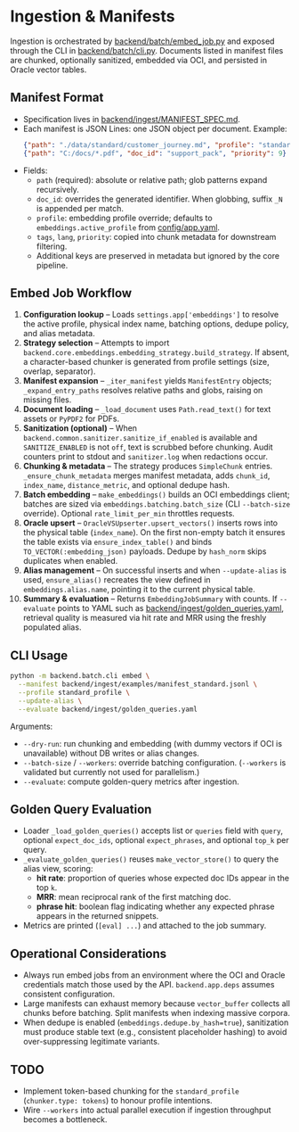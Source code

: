﻿# Ingestion & Manifests

Ingestion is orchestrated by [backend/batch/embed_job.py](../../backend/batch/embed_job.py) and exposed through the CLI in [backend/batch/cli.py](../../backend/batch/cli.py). Documents listed in manifest files are chunked, optionally sanitized, embedded via OCI, and persisted in Oracle vector tables.

## Manifest Format
- Specification lives in [backend/ingest/MANIFEST_SPEC.md](../../backend/ingest/MANIFEST_SPEC.md).
- Each manifest is JSON Lines: one JSON object per document. Example:
  ```json
  {"path": "./data/standard/customer_journey.md", "profile": "standard_profile", "tags": ["customer", "journey"], "lang": "en", "priority": 6}
  {"path": "C:/docs/*.pdf", "doc_id": "support_pack", "priority": 9}
  ```
- Fields:
  - `path` (required): absolute or relative path; glob patterns expand recursively.
  - `doc_id`: overrides the generated identifier. When globbing, suffix `_N` is appended per match.
  - `profile`: embedding profile override; defaults to `embeddings.active_profile` from [config/app.yaml](../../backend/config/app.yaml).
  - `tags`, `lang`, `priority`: copied into chunk metadata for downstream filtering.
  - Additional keys are preserved in metadata but ignored by the core pipeline.

## Embed Job Workflow
1. **Configuration lookup** – Loads `settings.app['embeddings']` to resolve the active profile, physical index name, batching options, dedupe policy, and alias metadata.
2. **Strategy selection** – Attempts to import `backend.core.embeddings.embedding_strategy.build_strategy`. If absent, a character-based chunker is generated from profile settings (size, overlap, separator).
3. **Manifest expansion** – `_iter_manifest` yields `ManifestEntry` objects; `_expand_entry_paths` resolves relative paths and globs, raising on missing files.
4. **Document loading** – `_load_document` uses `Path.read_text()` for text assets or `PyPDF2` for PDFs.
5. **Sanitization (optional)** – When `backend.common.sanitizer.sanitize_if_enabled` is available and `SANITIZE_ENABLED` is not `off`, text is scrubbed before chunking. Audit counters print to stdout and `sanitizer.log` when redactions occur.
6. **Chunking & metadata** – The strategy produces `SimpleChunk` entries. `_ensure_chunk_metadata` merges manifest metadata, adds `chunk_id`, `index_name`, `distance_metric`, and optional dedupe hash.
7. **Batch embedding** – `make_embeddings()` builds an OCI embeddings client; batches are sized via `embeddings.batching.batch_size` (CLI `--batch-size` override). Optional `rate_limit_per_min` throttles requests.
8. **Oracle upsert** – `OracleVSUpserter.upsert_vectors()` inserts rows into the physical table (`index_name`). On the first non-empty batch it ensures the table exists via `ensure_index_table()` and binds `TO_VECTOR(:embedding_json)` payloads. Dedupe by `hash_norm` skips duplicates when enabled.
9. **Alias management** – On successful inserts and when `--update-alias` is used, `ensure_alias()` recreates the view defined in `embeddings.alias.name`, pointing it to the current physical table.
10. **Summary & evaluation** – Returns `EmbeddingJobSummary` with counts. If `--evaluate` points to YAML such as [backend/ingest/golden_queries.yaml](../../backend/ingest/golden_queries.yaml), retrieval quality is measured via hit rate and MRR using the freshly populated alias.

## CLI Usage
```bash
python -m backend.batch.cli embed \
  --manifest backend/ingest/examples/manifest_standard.jsonl \
  --profile standard_profile \
  --update-alias \
  --evaluate backend/ingest/golden_queries.yaml
```
Arguments:
- `--dry-run`: run chunking and embedding (with dummy vectors if OCI is unavailable) without DB writes or alias changes.
- `--batch-size` / `--workers`: override batching configuration. (`--workers` is validated but currently not used for parallelism.)
- `--evaluate`: compute golden-query metrics after ingestion.

## Golden Query Evaluation
- Loader `_load_golden_queries()` accepts list or `queries` field with `query`, optional `expect_doc_ids`, optional `expect_phrases`, and optional `top_k` per query.
- `_evaluate_golden_queries()` reuses `make_vector_store()` to query the alias view, scoring:
  - **hit rate**: proportion of queries whose expected doc IDs appear in the top `k`.
  - **MRR**: mean reciprocal rank of the first matching doc.
  - **phrase hit**: boolean flag indicating whether any expected phrase appears in the returned snippets.
- Metrics are printed (`[eval] ...`) and attached to the job summary.

## Operational Considerations
- Always run embed jobs from an environment where the OCI and Oracle credentials match those used by the API. `backend.app.deps` assumes consistent configuration.
- Large manifests can exhaust memory because `vector_buffer` collects all chunks before batching. Split manifests when indexing massive corpora.
- When dedupe is enabled (`embeddings.dedupe.by_hash=true`), sanitization must produce stable text (e.g., consistent placeholder hashing) to avoid over-suppressing legitimate variants.

## TODO
- Implement token-based chunking for the `standard_profile` (`chunker.type: tokens`) to honour profile intentions.
- Wire `--workers` into actual parallel execution if ingestion throughput becomes a bottleneck.
